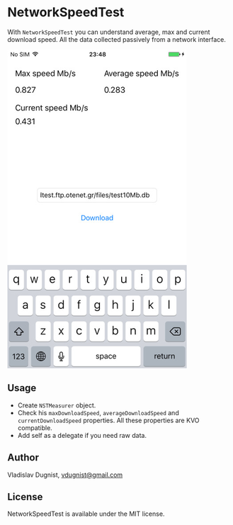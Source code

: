 # NetworkSpeedTest  
With `NetworkSpeedTest` you can understand average, max and current download speed. All the data collected passively from a network interface.

<img src="./screenshot.jpg">

## Usage

- Create `NSTMeasurer` object.
- Check his `maxDownloadSpeed`, `averageDownloadSpeed` and `currentDownloadSpeed` properties. All these properties are KVO compatible.
- Add self as a delegate if you need raw data.

## Author

Vladislav Dugnist, vdugnist@gmail.com

## License

NetworkSpeedTest is available under the MIT license.

